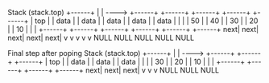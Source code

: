 Stack (stack.top)
+------+
|      | ----> +------+    +------+    +------+    +------+    +------+
| top  |       | data |    | data |    | data |    | data |    | data |
|      |       |  50  |    |  40  |    |  30  |    |  20  |    |  10  |
|      |       +------+    +------+    +------+    +------+    +------+
+------+
             next|          next|          next|          next|          next|
                 v              v              v              v              v
               NULL           NULL           NULL           NULL           NULL



Final step after poping
Stack (stack.top)
+------+
|      | ----> +------+    +------+    +------+
| top  |       | data |    | data |    | data |
|      |       |  30  |    |  20  |    |  10  |
|      |       +------+    +------+    +------+
+------+
             next|          next|          next|
                 v              v              v
               NULL           NULL           NULL
